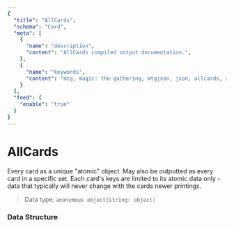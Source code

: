 ```yaml
---
{
  "title": "AllCards",
  "schema": "Card",
  "meta": [
    {
      "name": "description",
      "content": "AllCards compiled output documentation.",
    },
    {
      "name": "keywords",
      "content": "mtg, magic: the gathering, mtgjson, json, allcards, all cards",
    }
  ],
  "feed": {
    "enable": "true"
  }
}
---
```


# AllCards

Every card as a unique "atomic" object. May also be outputted as every card in a specific set. Each card's keys are limited to its atomic data only - data that typically will never change with the cards newer printings.

> Data type: `anonymous object(string: object)`  

### Data Structure

<Documentation/>
